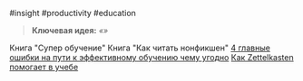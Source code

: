 #insight #productivity #education

> **Ключевая идея:**
> _«»_


Книга "Супер обучение"
Книга "Как читать нонфикшен"
[4 главные ошибки на пути к эффективному обучению чему угодно](https://habr.com/ru/post/696248/)
[Как Zettelkasten помогает в учебе](http://centrepsycle-amu.fr/wp-content/uploads/2014/01/POK2005-ApplCogPSy.pdf)

